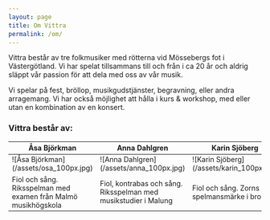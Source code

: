 ```yaml
---
layout: page
title: Om Vittra
permalink: /om/
---
```

Vittra består av tre folkmusiker med rötterna vid Mössebergs fot i Västergötland. Vi har spelat tillsammans till och från i ca 20 år och aldrig släppt vår passion för att dela med oss av vår musik. 

Vi spelar på fest, bröllop, musikgudstjänster, begravning, eller andra arragemang. Vi har också möjlighet att hålla i kurs & workshop, med eller utan en kombination av en konsert.

### Vittra består av:
<table>
<colgroup>
<col width="33%" />
<col width="33%" />
<col width="33%" />
</colgroup>
  <thead>
    <tr>
      <th>Åsa Björkman</th>
      <th>Anna Dahlgren</th>
      <th>Karin Sjöberg</th>
    </tr>
  </thead>
  <tbody>
    <tr>
      <td markdown="span">![Åsa Björkman](/assets/osa_100px.jpg)</td>
      <td markdown="span">![Anna Dahlgren](/assets/anna_100px.jpg)</td>
      <td markdown="span">![Karin Sjöberg](/assets/karin_100px.jpg)</td>
    </tr>
    <tr>
      <td>Fiol och sång. Riksspelman med examen från Malmö musikhögskola</td>
      <td>Fiol, kontrabas och sång. Riksspelman med musikstudier i Malung</td>
      <td>Fiol och sång. Zorns spelmansmärke i brons</td>
    </tr>
  </tbody>
</table>
